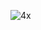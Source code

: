 ![4x](https://user-images.githubusercontent.com/101413447/181451748-74807b88-9ace-40be-b638-f81f7c37475b.gif)



